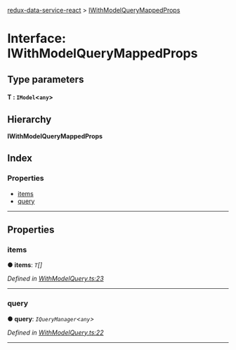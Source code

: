 [redux-data-service-react](../README.md) > [IWithModelQueryMappedProps](../interfaces/iwithmodelquerymappedprops.md)

# Interface: IWithModelQueryMappedProps

## Type parameters
#### T :  `IModel`<`any`>
## Hierarchy

**IWithModelQueryMappedProps**

## Index

### Properties

* [items](iwithmodelquerymappedprops.md#items)
* [query](iwithmodelquerymappedprops.md#query)

---

## Properties

<a id="items"></a>

###  items

**● items**: *`T`[]*

*Defined in [WithModelQuery.ts:23](https://github.com/Rediker-Software/redux-data-service-react/blob/8909226/src/WithModelQuery.ts#L23)*

___
<a id="query"></a>

###  query

**● query**: *`IQueryManager`<`any`>*

*Defined in [WithModelQuery.ts:22](https://github.com/Rediker-Software/redux-data-service-react/blob/8909226/src/WithModelQuery.ts#L22)*

___

